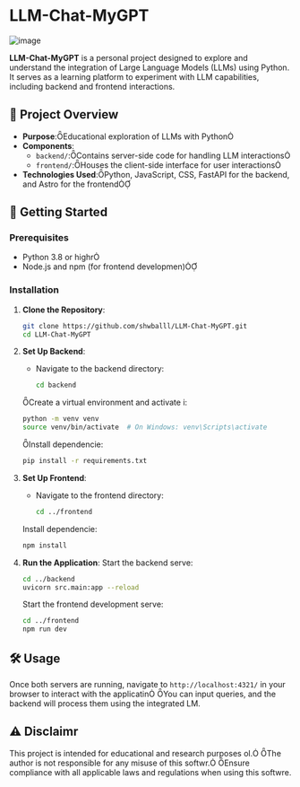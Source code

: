# LLM-Chat-MyGPT
![image](https://github.com/user-attachments/assets/83a26bad-d65b-4b37-bcf7-76fefacf5c68)

**LLM-Chat-MyGPT** is a personal project designed to explore and understand the integration of Large Language Models (LLMs) using Python. It serves as a learning platform to experiment with LLM capabilities, including backend and frontend interactions.

## 🧠 Project Overview

- **Purpose**:Educational exploration of LLMs with Python
- **Components**:
  - `backend/`:Contains server-side code for handling LLM interactions
  - `frontend/`:Houses the client-side interface for user interactions
- **Technologies Used**:Python, JavaScript, CSS, FastAPI for the backend, and Astro for the frontend

## 🚀 Getting Started

### Prerequisites

- Python 3.8 or highr
- Node.js and npm (for frontend developmen)

### Installation

1. **Clone the Repository**:
   ```bash
   git clone https://github.com/shwballl/LLM-Chat-MyGPT.git
   cd LLM-Chat-MyGPT
   ```


2. **Set Up Backend**:
   - Navigate to the backend directory:
     ```bash
     cd backend
     ```
    Create a virtual environment and activate i:
     ```bash
     python -m venv venv
     source venv/bin/activate  # On Windows: venv\Scripts\activate
     ```
    Install dependencie:
     ```bash
     pip install -r requirements.txt
     ```

3. **Set Up Frontend**:
   - Navigate to the frontend directory:
     ```bash
     cd ../frontend
     ```
    Install dependencie:
     ```bash
     npm install
     ```

4. **Run the Application**:
    Start the backend serve:
     ```bash
     cd ../backend
     uvicorn src.main:app --reload
     ```
    Start the frontend development serve:
     ```bash
     cd ../frontend
     npm run dev
     ```

## 🛠️ Usage

Once both servers are running, navigate to `http://localhost:4321/` in your browser to interact with the applicatin You can input queries, and the backend will process them using the integrated LM.

## ⚠️ Disclaimr

This project is intended for educational and research purposes ol. The author is not responsible for any misuse of this softwr. Ensure compliance with all applicable laws and regulations when using this softwre.
